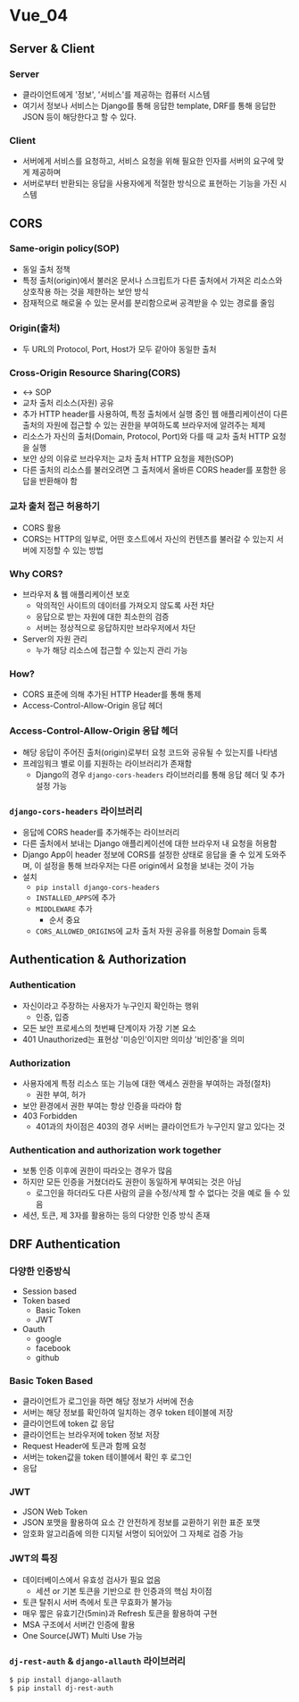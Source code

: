 # Vue_04

## Server & Client

### Server

- 클라이언트에게 '정보', '서비스'를 제공하는 컴퓨터 시스템
- 여기서 정보나 서비스는 Django를 통해 응답한 template, DRF를 통해 응답한 JSON 등이 해당한다고 할 수 있다.

### Client

- 서버에게 서비스를 요청하고, 서비스 요청을 위해 필요한 인자를 서버의 요구에 맞게 제공하며
- 서버로부터 반환되는 응답을 사용자에게 적절한 방식으로 표현하는 기능을 가진 시스템



## CORS

### Same-origin policy(SOP)

- 동일 출처 정책
- 특정 출처(origin)에서 불러온 문서나 스크립트가 다른 출처에서 가져온 리소스와 상호작용 하는 것을 제한하는 보안 방식
- 잠재적으로 해로울 수 있는 문서를 분리함으로써 공격받을 수 있는 경로를 줄임

### Origin(출처)

- 두 URL의 Protocol, Port, Host가 모두 같아야 동일한 출처

### Cross-Origin Resource Sharing(CORS)

- :left_right_arrow: SOP
- 교차 출처 리소스(자원) 공유
- 추가 HTTP header를 사용하여, 특정 출처에서 실행 중인 웹 애플리케이션이 다른 출처의 자원에 접근할 수 있는 권한을 부여하도록 브라우저에 알려주는 체제
- 리소스가 자신의 출처(Domain, Protocol, Port)와 다를 때 교차 출처 HTTP 요청을 실행
- 보안 상의 이유로 브라우저는 교차 출처 HTTP 요청을 제한(SOP)
- 다른 출처의 리소스를 불러오려면 그 출처에서 올바른 CORS header를 포함한 응답을 반환해야 함

### 교차 출처 접근 허용하기

- CORS 활용
- CORS는 HTTP의 일부로, 어떤 호스트에서 자신의 컨텐츠를 불러갈 수 있는지 서버에 지정할 수 있는 방법

### Why CORS?

- 브라우저 & 웹 애플리케이션 보호
  - 악의적인 사이트의 데이터를 가져오지 않도록 사전 차단
  - 응답으로 받는 자원에 대한 최소한의 검증
  - 서버는 정상적으로 응답하지만 브라우저에서 차단
- Server의 자원 관리
  - 누가 해당 리소스에 접근할 수 있는지 관리 가능

### How?

- CORS 표준에 의해 추가된 HTTP Header를 통해 통제
- Access-Control-Allow-Origin 응답 헤더

### Access-Control-Allow-Origin 응답 헤더

- 해당 응답이 주어진 출처(origin)로부터 요청 코드와 공유될 수 있는지를 나타냄
- 프레임워크 별로 이를 지원하는 라이브러리가 존재함
  - Django의 경우 `django-cors-headers` 라이브러리를 통해 응답 헤더 및 추가 설정 가능

### `django-cors-headers` 라이브러리

- 응답에 CORS header를 추가해주는 라이브러리
- 다른 출처에서 보내는 Django 애플리케이션에 대한 브라우저 내 요청을 허용함
- Django App이 header 정보에 CORS를 설정한 상태로 응답을 줄 수 있게 도와주며, 이 설정을 통해 브라우저는 다른 origin에서 요청을 보내는 것이 가능
- 설치
  - `pip install django-cors-headers`
  - `INSTALLED_APPS`에 추가
  - `MIDDLEWARE` 추가
    - 순서 중요
  - `CORS_ALLOWED_ORIGINS`에 교차 출처 자원 공유를 허용할 Domain 등록



## Authentication & Authorization

### Authentication

- 자신이라고 주장하는 사용자가 누구인지 확인하는 행위
  - 인증, 입증
- 모든 보안 프로세스의 첫번째 단계이자 가장 기본 요소
- 401 Unauthorized는 표현상 '미승인'이지만 의미상 '비인증'을 의미

### Authorization

- 사용자에게 특정 리소스 또는 기능에 대한 액세스 권한을 부여하는 과정(절차)
  - 권한 부여, 허가
- 보안 환경에서 권한 부여는 항상 인증을 따라야 함
- 403 Forbidden
  - 401과의 차이점은 403의 경우 서버는 클라이언트가 누구인지 알고 있다는 것

### Authentication and authorization work together

- 보통 인증 이후에 권한이 따라오는 경우가 많음
- 하지만 모든 인증을 거쳤더라도 권한이 동일하게 부여되는 것은 아님
  - 로그인을 하더라도 다른 사람의 글을 수정/삭제 할 수 없다는 것을 예로 들 수 있음
- 세션, 토큰, 제 3자를 활용하는 등의 다양한 인증 방식 존재



## DRF Authentication

### 다양한 인증방식

- Session based
- Token based
  - Basic Token
  - JWT
- Oauth
  - google
  - facebook
  - github

### Basic Token Based

- 클라이언트가 로그인을 하면 해당 정보가 서버에 전송
- 서버는 해당 정보를 확인하여 일치하는 경우 token 테이블에 저장
- 클라이언트에 token 값 응답
- 클라이언트는 브라우저에 token 정보 저장
- Request Header에 토큰과 함께 요청
- 서버는 token값을 token 테이블에서 확인 후 로그인
- 응답

### JWT

- JSON Web Token
- JSON 포맷을 활용하여 요소 간 안전하게 정보를 교환하기 위한 표준 포맷
- 암호화 알고리즘에 의한 디지털 서명이 되어있어 그 자체로 검증 가능 

### JWT의 특징

- 데이터베이스에서 유효성 검사가 필요 없음
  - 세션 or 기본 토큰을 기반으로 한 인증과의 핵심 차이점
- 토큰 탈취시 서버 측에서 토큰 무효화가 불가능
- 매우 짧은 유효기간(5min)과 Refresh 토큰을 활용하여 구현
- MSA 구조에서 서버간 인증에 활용
- One Source(JWT) Multi Use 가능

### `dj-rest-auth` & `django-allauth` 라이브러리

```bash
$ pip install django-allauth
$ pip install dj-rest-auth
```

